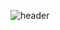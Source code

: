 ![header](https://capsule-render.vercel.app/api?type=wave&color=auto&height=300&section=header&text=Be%20patient&fontSize=90)
